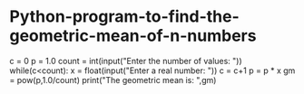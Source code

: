 # Python-program-to-find-the-geometric-mean-of-n-numbers
c = 0
p = 1.0
count = int(input("Enter the number of values: "))
while(c<count):
    x = float(input("Enter a real number: "))
    c = c+1
    p = p * x
gm = pow(p,1.0/count)
print("The geometric mean is: ",gm)
